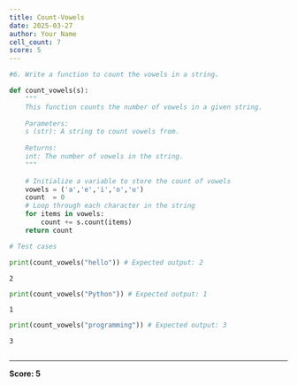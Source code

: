 ```yaml
---
title: Count-Vowels
date: 2025-03-27
author: Your Name
cell_count: 7
score: 5
---
```


```python
#6. Write a function to count the vowels in a string.
```


```python
def count_vowels(s):
    """
    This function counts the number of vowels in a given string.
    
    Parameters:
    s (str): A string to count vowels from.
    
    Returns:
    int: The number of vowels in the string.
    """
    
    # Initialize a variable to store the count of vowels
    vowels = ('a','e','i','o','u')
    count  = 0
    # Loop through each character in the string
    for items in vowels:
        count += s.count(items)
    return count
```


```python
# Test cases
```


```python
print(count_vowels("hello")) # Expected output: 2
```

    2



```python
print(count_vowels("Python")) # Expected output: 1
```

    1



```python
print(count_vowels("programming")) # Expected output: 3
```

    3



```python

```


---
**Score: 5**
